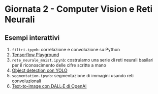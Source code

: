 # Giornata 2 - Computer Vision e Reti Neurali

## Esempi interattivi

1. `filtri.ipynb`: correlazione e convoluzione su Python
2. [Tensorflow Playground](playground.tensorflow.org)
3. `rete_neurale_mnist.ipynb`: costruiamo una serie di reti neurali basilari per il riconoscimento delle cifre scritte a mano
4. [Object detection con YOLO](https://github.com/marcozullich/object-detection-opencv)
5. `segmentation.ipynb`: segmentazione di immagini usando reti convoluzionali
6. [Text-to-image con DALL·E di OpenAI](https://openai.com/blog/dall-e/)